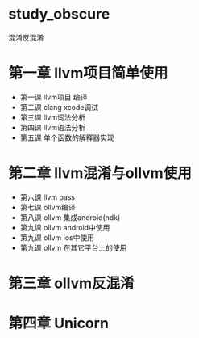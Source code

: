 # study_obscure
混淆反混淆
# 第一章 llvm项目简单使用
* 第一课 llvm项目 编译
* 第二课 clang xcode调试
* 第三课 llvm词法分析 
* 第四课 llvm语法分析
* 第五课 单个函数的解释器实现
# 第二章 llvm混淆与ollvm使用
* 第六课 llvm pass
* 第七课 ollvm编译
* 第八课 ollvm 集成android(ndk)
* 第九课 ollvm android中使用
* 第九课 ollvm ios中使用
* 第九课 ollvm 在其它平台上的使用
# 第三章 ollvm反混淆
# 第四章 Unicorn
